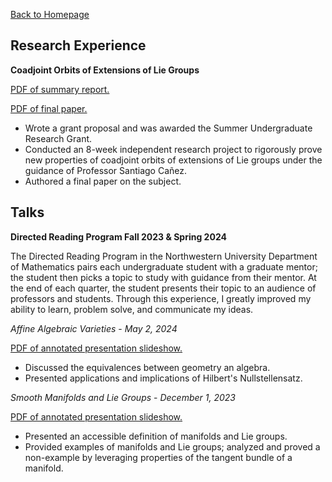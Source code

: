 [Back to Homepage](/README.md)

## Research Experience
**Coadjoint Orbits of Extensions of Lie Groups**

<a href="assets/img/SURG Summary Report.pdf" target="_blank">PDF of summary report.</a>

<a href="assets/img/SURG Shortened Final.pdf" target="_blank">PDF of final paper.</a>
- Wrote a grant proposal and was awarded the Summer Undergraduate Research Grant.
- Conducted an 8-week independent research project to rigorously prove new properties of coadjoint orbits of extensions of Lie groups under the guidance of Professor Santiago Cañez.
- Authored a final paper on the subject.

## Talks

**Directed Reading Program Fall 2023 & Spring 2024**

The Directed Reading Program in the Northwestern University Department of Mathematics pairs each undergraduate student with a graduate mentor; the student then picks a topic to study with guidance from their mentor. At the end of each quarter, the student presents their topic to an audience of professors and students. Through this experience, I greatly improved my ability to learn, problem solve, and communicate my ideas.

*Affine Algebraic Varieties* - *May 2, 2024*

<a href="assets/img/DRP Spring 2024 - Affine Algebraic Varieties.pdf" target="_blank">PDF of annotated presentation slideshow.</a>
- Discussed the equivalences between geometry an algebra.
- Presented applications and implications of Hilbert's Nullstellensatz.

<!-- <iframe width="100%" height="400" src="assets/img/DRP Spring 2024 - Affine Algebraic Varieties.pdf"> </iframe> -->


*Smooth Manifolds and Lie Groups* - *December 1, 2023*

<a href="assets/img/DRP Fall 2023 - Smooth Manifolds and Lie Groups.pdf" target="_blank">PDF of annotated presentation slideshow.</a>
- Presented an accessible definition of manifolds and Lie groups.
- Provided examples of manifolds and Lie groups; analyzed and proved a non-example by leveraging properties of the tangent bundle of a manifold.

<!-- <iframe width="100%" height="400" src="assets/img/DRP Fall 2023 - Smooth Manifolds and Lie Groups.pdf"> </iframe> -->

